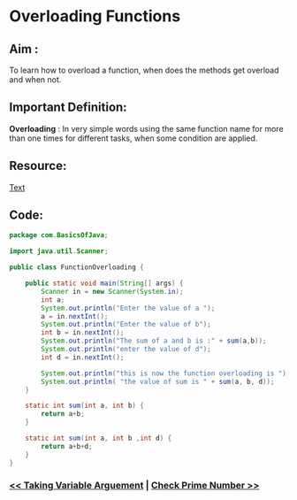 
# Overloading Functions

## Aim : 

To learn how to overload a function, when does the methods get overload and when not.


## Important Definition:

**Overloading** : In very simple words using the same function name for more than one times for different tasks, when some condition are applied. 

## Resource:

[Text](https://www.geeksforgeeks.org/method-overloading-in-java/)

## Code:

```Java
package com.BasicsOfJava;

import java.util.Scanner;

public class FunctionOverloading {

    public static void main(String[] args) {
        Scanner in = new Scanner(System.in);
        int a;
        System.out.println("Enter the value of a ");
        a = in.nextInt();
        System.out.println("Enter the value of b");
        int b = in.nextInt();
        System.out.println("The sum of a and b is :" + sum(a,b));
        System.out.println("enter the value of d");
        int d = in.nextInt();

        System.out.println("this is now the function overloading is ");
        System.out.println( "the value of sum is " + sum(a, b, d));
    }

    static int sum(int a, int b) {
        return a+b;
    }

    static int sum(int a, int b ,int d) {
        return a+b+d;
    }
}
```
### [<< Taking Variable Arguement](./VarArgs.md) | [Check Prime Number >>](./CheckPrime.md)
